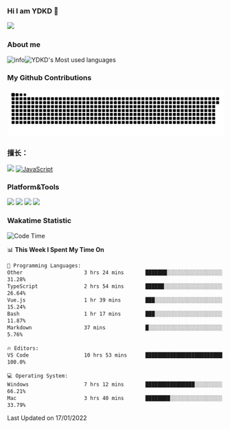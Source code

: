 ### Hi I am YDKD 👋

![](https://visitor-badge.glitch.me/badge?page_id=YDKD.readme)

### About me
![info](https://github-readme-stats.vercel.app/api?username=YDKD&show_icons=true&theme=cobalt)![YDKD's Most used languages](https://github-readme-stats.vercel.app/api/top-langs/?username=YDKD&layout=compact&hide_border=true&langs_count=8)

### My Github Contributions
![](https://raw.githubusercontent.com/YDKD/YDKD/main/assets/github-contribution-grid-snake.svg)

### 擅长：<br />
[![](https://img.shields.io/badge/-Vue.js-007396?style=flat-square&logo=Vue.js&logoColor=#4FC08D)](https://cn.vuejs.org/)
[![JavaScript](https://img.shields.io/badge/-JavaScript-f7e018?style=flat-square&logo=javascript&logoColor=white)]()

### Platform&Tools <br/>

[![]( https://img.shields.io/badge/macOS-Big%20Sur-292e33?style=flat-square&logo=apple&logoColor=ffffff )]() [![](https://img.shields.io/badge/Windows-10-2376bc?style=flat-square&logo=windows&logoColor=ffffff)]() [![]( https://img.shields.io/badge/IDE-Visual%20Studio%20Code-blue?style=flat-square&logo=visual-studio-code&logoColor=ffffff )]() [![]( https://img.shields.io/badge/iPhone-12-999999?style=flat-square&logo=apple&logoColor=ffffff)]() <br />

### Wakatime Statistic
<!--START_SECTION:waka-->
![Code Time](http://img.shields.io/badge/Code%20Time-338%20hrs%2054%20mins-blue)

📊 **This Week I Spent My Time On** 

```text
💬 Programming Languages: 
Other                    3 hrs 24 mins       ███████░░░░░░░░░░░░░░░░░░   31.28% 
TypeScript               2 hrs 54 mins       ██████░░░░░░░░░░░░░░░░░░░   26.64% 
Vue.js                   1 hr 39 mins        ███░░░░░░░░░░░░░░░░░░░░░░   15.24% 
Bash                     1 hr 17 mins        ███░░░░░░░░░░░░░░░░░░░░░░   11.87% 
Markdown                 37 mins             █░░░░░░░░░░░░░░░░░░░░░░░░   5.76%

🔥 Editors: 
VS Code                  10 hrs 53 mins      █████████████████████████   100.0%

💻 Operating System: 
Windows                  7 hrs 12 mins       ████████████████░░░░░░░░░   66.21% 
Mac                      3 hrs 40 mins       ████████░░░░░░░░░░░░░░░░░   33.79%

```


 Last Updated on 17/01/2022
<!--END_SECTION:waka-->

<!--
**YDKD/YDKD** is a ✨ _special_ ✨ repository because its `README.md` (this file) appears on your GitHub profile.

Here are some ideas to get you started:

- 🔭 I’m currently working on ...
- 🌱 I’m currently learning ...
- 👯 I’m looking to collaborate on ...
- 🤔 I’m looking for help with ...
- 💬 Ask me about ...
- 📫 How to reach me: ...
- 😄 Pronouns: ...
- ⚡ Fun fact: ...
-->

